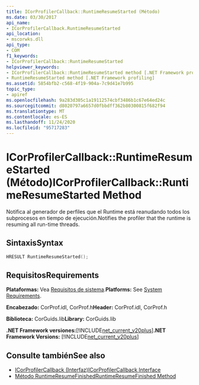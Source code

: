 ```yaml
---
title: ICorProfilerCallback::RuntimeResumeStarted (Método)
ms.date: 03/30/2017
api_name:
- ICorProfilerCallback.RuntimeResumeStarted
api_location:
- mscorwks.dll
api_type:
- COM
f1_keywords:
- ICorProfilerCallback::RuntimeResumeStarted
helpviewer_keywords:
- ICorProfilerCallback::RuntimeResumeStarted method [.NET Framework profiling]
- RuntimeResumeStarted method [.NET Framework profiling]
ms.assetid: 5854bfb2-c568-4f19-904a-7c9d41e7b995
topic_type:
- apiref
ms.openlocfilehash: 9a283d305c1a19112574cbf3486b1c67e64ed24c
ms.sourcegitcommit: d8020797a6657d0fbbdff362b80300815f682f94
ms.translationtype: MT
ms.contentlocale: es-ES
ms.lasthandoff: 11/24/2020
ms.locfileid: "95717283"
---
```

# <a name="icorprofilercallbackruntimeresumestarted-method"></a><span data-ttu-id="7715d-102">ICorProfilerCallback::RuntimeResumeStarted (Método)</span><span class="sxs-lookup"><span data-stu-id="7715d-102">ICorProfilerCallback::RuntimeResumeStarted Method</span></span>

<span data-ttu-id="7715d-103">Notifica al generador de perfiles que el Runtime está reanudando todos los subprocesos en tiempo de ejecución.</span><span class="sxs-lookup"><span data-stu-id="7715d-103">Notifies the profiler that the runtime is resuming all run-time threads.</span></span>  
  
## <a name="syntax"></a><span data-ttu-id="7715d-104">Sintaxis</span><span class="sxs-lookup"><span data-stu-id="7715d-104">Syntax</span></span>  
  
```cpp  
HRESULT RuntimeResumeStarted();  
```  
  
## <a name="requirements"></a><span data-ttu-id="7715d-105">Requisitos</span><span class="sxs-lookup"><span data-stu-id="7715d-105">Requirements</span></span>  

 <span data-ttu-id="7715d-106">**Plataformas:** Vea [Requisitos de sistema](../../get-started/system-requirements.md).</span><span class="sxs-lookup"><span data-stu-id="7715d-106">**Platforms:** See [System Requirements](../../get-started/system-requirements.md).</span></span>  
  
 <span data-ttu-id="7715d-107">**Encabezado:** CorProf.idl, CorProf.h</span><span class="sxs-lookup"><span data-stu-id="7715d-107">**Header:** CorProf.idl, CorProf.h</span></span>  
  
 <span data-ttu-id="7715d-108">**Biblioteca:** CorGuids.lib</span><span class="sxs-lookup"><span data-stu-id="7715d-108">**Library:** CorGuids.lib</span></span>  
  
 <span data-ttu-id="7715d-109">**.NET Framework versiones:**[!INCLUDE[net_current_v20plus](../../../../includes/net-current-v20plus-md.md)]</span><span class="sxs-lookup"><span data-stu-id="7715d-109">**.NET Framework Versions:** [!INCLUDE[net_current_v20plus](../../../../includes/net-current-v20plus-md.md)]</span></span>  
  
## <a name="see-also"></a><span data-ttu-id="7715d-110">Consulte también</span><span class="sxs-lookup"><span data-stu-id="7715d-110">See also</span></span>

- [<span data-ttu-id="7715d-111">ICorProfilerCallback (Interfaz)</span><span class="sxs-lookup"><span data-stu-id="7715d-111">ICorProfilerCallback Interface</span></span>](icorprofilercallback-interface.md)
- [<span data-ttu-id="7715d-112">Método RuntimeResumeFinished</span><span class="sxs-lookup"><span data-stu-id="7715d-112">RuntimeResumeFinished Method</span></span>](icorprofilercallback-runtimeresumefinished-method.md)
